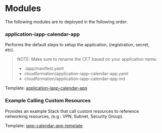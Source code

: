 # Modules

The following modules are to deployed in the following order:

### application-iapp-calendar-app
Performs the default steps to setup the application, (registration, secret, etc).
> NOTE: Make sure to rename the CFT based on your applicaiton name.
> + .iapp/manifest.yaml
> + cloudformation/application-iapp-calendar-app.yaml
> + cloudformation/application-iapp-calendar-app.md

Template: [application-iapp-calendar-app](./application-iapp-calendar-app.md)

### Example Calling Custom Resources
Provides an example Stack that call custom resources to reference networking resources, (e.g.: VPN, Subnet, Security Group).

Template: [iapp-calendar-app-template](./iapp-calendar-app-template.md)